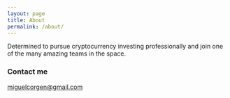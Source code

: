 ```yaml
---
layout: page
title: About
permalink: /about/
---
```


Determined to pursue cryptocurrency investing professionally and join one of the many amazing teams in the space.

### Contact me

[miguelcorgen@gmail.com](mailto:miguelcorgen@gmail.com)

